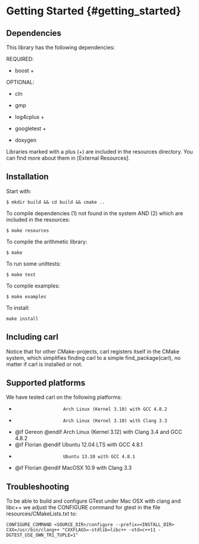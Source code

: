 Getting Started {#getting_started}
=======

Dependencies
--------------------------------------------
This library has the following dependencies:

REQUIRED:
- boost +

OPTIONAL:
- cln
- gmp

- log4cplus +
- googletest +
- doxygen

Libraries marked with a plus (+) are included in the resources directory.
You can find more about them in [External Resources].

Installation 
--------------------------------------------
Start with:

    $ mkdir build && cd build && cmake ..

To compile dependencies (1) not found in the system AND (2) which are included in the resources:

    $ make resources

To compile the arithmetic library:

    $ make

To run some unittests:

    $ make test

To compile examples:

    $ make examples

To install:

	make install
 
Including carl
--------------------------------------------
Notice that for other CMake-projects, carl registers itself in the CMake system, 
which simplifies finding carl to a simple find_package(carl), no matter if carl is installed or not.


Supported platforms
--------------------------------------------
We have tested carl on the following platforms:

-                       Arch Linux (Kernel 3.10) with GCC 4.8.2
-                       Arch Linux (Kernel 3.10) with Clang 3.3
- @if Gereon @endif     Arch Linux (Kernel 3.12) with Clang 3.4 and GCC 4.8.2
- @if Florian @endif    Ubuntu 12.04 LTS with GCC 4.8.1
-                       Ubuntu 13.10 with GCC 4.8.1
- @if Florian @endif    MacOSX 10.9 with Clang 3.3


Troubleshooting
--------------------------------------------

To be able to build and configure GTest under Mac OSX with clang and libc++ we adjust the CONFIGURE command for gtest in the file resources/CMakeLists.txt to:
~~~~~~
CONFIGURE_COMMAND <SOURCE_DIR>/configure --prefix=<INSTALL_DIR> CXX=/usr/bin/clang++ "CXXFLAGS=-stdlib=libc++ -std=c++11 -DGTEST_USE_OWN_TR1_TUPLE=1"
~~~~~~
